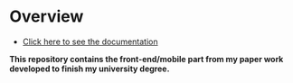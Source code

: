 # Overview
- [Click here to see the documentation](docs/00-overview.md)

**This repository contains the front-end/mobile part from my paper work developed to finish my university degree.**

